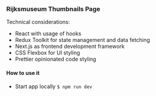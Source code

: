### Rijksmuseum Thumbnails Page

Technical considerations:
  - React with usage of hooks
  - Redux Toolkit for state management and data fetching
  - Next.js as frontend development framework
  - CSS Flexbox for UI styling
  - Prettier opinionated code styling

#### How to use it
 - Start app locally
    `$ npm run dev`

